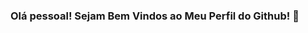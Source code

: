 ### Olá pessoal! Sejam Bem Vindos ao Meu Perfil do Github! 👋

<!--
**Benjuniorofc/Benjuniorofc** is a ✨ _special_ ✨ repository because its `README.md` (this file) appears on your GitHub profile.

- 🏫|Atualmente estudando na ETE Cyl Gallindo;
- 👨🏻‍💻|Cursos: Design - introdução, Operador de micro, Desenvolvimento Pessoal;
- 📚|Curso técnico Desenvolvimento de Sistemas - 1/3 EM;
- 🌎|Mora em Buíque/PE;
- 😛|16 year;
- ✉️|Email comercial:
- ben.jr.santos.bs.official
